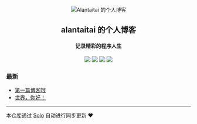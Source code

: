 <p align="center"><img alt="Alantaitai 的个人博客" src="https://static.b3log.org/images/brand/solo-32.png"></p><h2 align="center">
alantaitai 的个人博客
</h2>

<h4 align="center">记录精彩的程序人生</h4>
<p align="center"><a title="Alantaitai 的个人博客" target="_blank" href="https://github.com/alantaitai/solo-blog"><img src="https://img.shields.io/github/last-commit/alantaitai/solo-blog.svg?style=flat-square&color=FF9900"></a>
<a title="GitHub repo size in bytes" target="_blank" href="https://github.com/alantaitai/solo-blog"><img src="https://img.shields.io/github/repo-size/alantaitai/solo-blog.svg?style=flat-square"></a>
<a title="Solo Version" target="_blank" href="https://github.com/b3log/solo/releases"><img src="https://img.shields.io/badge/solo-3.6.6-f1e05a.svg?style=flat-square&color=blueviolet"></a>
<a title="Hits" target="_blank" href="https://github.com/b3log/hits"><img src="https://hits.b3log.org/alantaitai/solo-blog.svg"></a></p>

### 最新

* [第一篇博客哦](http://www.alantaitai.com/articles/2019/11/09/1573290706869.html)
* [世界，你好！](http://www.alantaitai.com/hello-solo)



---

本仓库通过 [Solo](https://github.com/b3log/solo) 自动进行同步更新 ❤️ 
